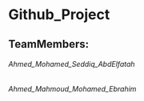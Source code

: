 # Github_Project

## TeamMembers:
###### Ahmed_Mohamed_Seddiq_AbdElfatah
###### Ahmed_Mahmoud_Mohamed_Ebrahim